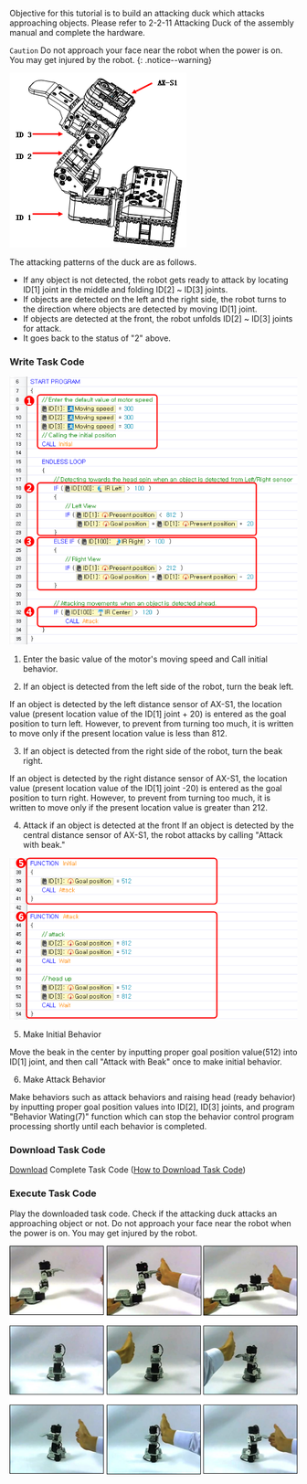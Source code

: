 Objective for this tutorial is to build an attacking duck which attacks approaching objects. Please refer to 2-2-11 Attacking Duck of the assembly manual and complete the hardware.

`Caution` Do not approach your face near the robot when the power is on. You may get injured by the robot.
{: .notice--warning}

![Attacking_Duck-1][img_025]

The attacking patterns of the duck are as follows.
- If any object is not detected, the robot gets ready to attack by locating ID[1] joint in the middle and folding ID[2] ~ ID[3] joints.
- If objects are detected on the left and the right side, the robot turns to the direction where objects are detected by moving ID[1] joint.
- If objects are detected at the front, the robot unfolds ID[2] ~ ID[3] joints for attack.
- It goes back to the status of "2" above.

### Write Task Code

![Attacking_Duck-2][img_026]

1. Enter the basic value of the motor's moving speed and Call initial behavior.

2. If an object is detected from the left side of the robot, turn the beak left.

  If an object is detected by the left distance sensor of AX-S1, the location value (present location  value of the ID[1] joint + 20) is entered as the goal position to turn left.  However, to prevent from turning too much, it is written to move only if the present location value is less than 812.

3. If an object is detected from the right side of the robot, turn the beak right.

  If an object is detected by the right distance sensor of AX-S1, the location value (present location value of the ID[1] joint -20) is entered as the goal position to turn right.  However, to prevent from turning too much, it is written to move only if the present location value is greater than 212.

4. Attack if an object is detected at the front
If an object is detected by the central distance sensor of AX-S1, the robot attacks by calling "Attack with beak."

  ![Attacking_Duck-3][img_027]

5. Make Initial Behavior

  Move the beak in the center by inputting proper goal position value(512) into ID[1] joint, and then call "Attack with Beak" once to make initial behavior.

6. Make Attack Behavior

  Make behaviors such as attack behaviors and raising head (ready behavior) by inputting proper goal position values into ID[2], ID[3] joints, and program "Behavior Wating(7)" function which can stop the behavior control program processing shortly until each behavior is completed.

### Download Task Code

[Download][ex_11-2] Complete Task Code ([How to Download Task Code])

### Execute Task Code

Play the downloaded task code.
Check if the attacking duck attacks an approaching object or not.
Do not approach your face near the robot when the power is on. You may get injured by the robot.

![Attacking_Duck-4][img_028]

[How to Download Task Code]: #download-task-code
[ex_11-2]: http://support.robotis.com/en/baggage_files/bioloid/bio_cmp_attackingduck_en.tsk
[img_025]: /assets/images/edu/bioloid/bioloid_entry_tutorial_attackingduck_01.png
[img_026]: /assets/images/edu/bioloid/bioloid_entry_tutorial_attackingduck_02.png
[img_027]: /assets/images/edu/bioloid/bioloid_entry_tutorial_attackingduck_03.png
[img_028]: /assets/images/edu/bioloid/bioloid_entry_tutorial_attackingduck_04.png
